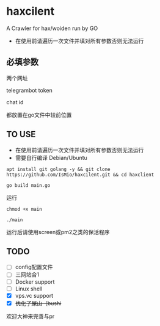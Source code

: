 # haxcilent
A Crawler for hax/woiden run by GO 

- 在使用前请遍历一次文件并填对所有参数否则无法运行

## 必填参数
  
  两个网址
  
  telegrambot token
  
  chat id
  
  都放置在go文件中较前位置

## TO USE
- 在使用前请遍历一次文件并填对所有参数否则无法运行
- 需要自行编译
Debian/Ubuntu
```
apt install git golang -y && git clone https://github.com/IsMio/haxcilent.git && cd haxclient
```
```
go build main.go
```
运行
```
chmod +x main 
```
```
./main
```
运行后请使用screen或pm2之类的保活程序
## TODO
- [ ] config配置文件
- [ ] 三网站合1
- [ ] Docker support
- [ ] Linux shell
- [x] vps.vc support 
- [x] ~~优化了屎山（bushi~~

欢迎大神来完善与pr
